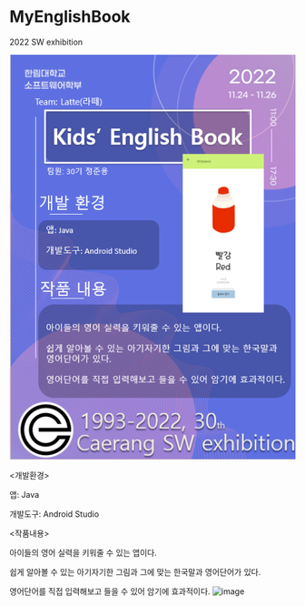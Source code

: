 # MyEnglishBook
2022 SW exhibition


<img src="SW전시회 판넬.png" width="640px"/>


<개발환경>

  앱: Java

  개발도구: Android Studio



<작품내용>

  아이들의 영어 실력을 키워줄 수 있는 앱이다.

  쉽게 알아볼 수 있는 아기자기한 그림과 그에 맞는 한국말과 영어단어가 있다.

  영어단어를 직접 입력해보고 들을 수 있어 암기에 효과적이다.
  ![image](https://user-images.githubusercontent.com/101918830/202456322-d853d763-c85e-4799-8072-80849357f865.png)
